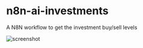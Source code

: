 # n8n-ai-investments
A N8N workflow to get the investment buy/sell levels

![screenshot](https://github.com/user-attachments/assets/8d1f625c-ccef-43c5-8e60-eee14cc2c74c)

